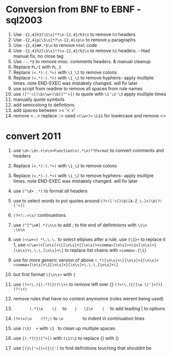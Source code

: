 # Conversion from BNF to EBNF - sql2003

1. Use `-{2,4}h3[\S\s]*?\n-{2,4}/h3\n` to remove `h3` headers
1. Use `-{2,4}p[\S\s]*?\n-{2,4}/p\n` to remove `p` paragraphs
1. Use `-{2,4}##.*$\n` to remove `html` code
1. Use `-{2,4}h2[\S\s]*?\n-{2,4}/h2\n` to remove `h2` headers. - Had manual fix, no close tag
1. Use `--.*$` to remove misc. comments headers. & manual cleanup
1. Replace `PL/I` with `PL_I`
1. Replace `(<.*):(.*>)` with `\1_\2` to remove colons
1. Replace `(<.*)-(.*>)` with `\1_\2` to remove hyphens- apply multiple times. note END-EXEC was mistakely changed. will fix later
1. use script from readme to remove all spaces from rule names
1. use `([^'<])\b(\w+)\b([^'>])` to quote with `\1'\2'\3` apply multiple times
1. manually quote symbols
1. add semicolong to defintions
1. add spaces between >< '< >'
1. remove <...> replace ::=
used `<(\w+)>` `\L$1` for lowercase and remove <>

# convert 2011

1. use `\d+.\d+.+\n\n+Function\n(.*\n)*?Format` to convert comments and headers
1. Replace `(<.*):(.*>)` with `\1_\2` to remove colons
1. Replace `(<.*)-(.*>)` with `\1_\2` to remove hyphens- apply multiple times. note END-EXEC was mistakely changed. will fix later
1. use `(^\d+ .*)` to format all headers
1. use to select words to put quotes around `(?<!['<])\b([A-Z_\-]+)\b(?!['>])`
1. `(?<!::=\s)`    continuetions
1. use `(^[^\n#].*)\n\n` to add ; to the end of defintnions with `\1\n    ;\n\n`
1. use `(<\w+>) *\.\.\.` to select ellipses after a rule. use `{\1}+` to replace it
1, use `<(\w+)>[\n\s]+\[[\n\s]+{[\n\s]+<comma>[\n\s]+<\1>[\n\s]+}[\n\s]+\.\.\.[\n\s]+\]` to replace list chains with `<comma>.{\1}`

1. use for more generic version of above `(.*)[\n\s]+\[[\n\s]+{[\n\s]+<comma>[\n\s]+\1[\n\s]+}[\n\s]+\.\.\.[\n\s]+\]`
1. but first format `\[\n\s+` with `[ `
1. use `(?<!\.){(.*?)}(?!\+)` to remove left over {}
`(?<!\.){([\w \|']+?)}(?!\+)`
1. remove rules that have no context anymomre (rules werent being used)


1. `        (.*)\n    \|   ` to `    |   \1\n    |   ` to add leading | to options
1. `(?<!=)\n    (?!;)` to `\n        ` to indent in continuation lines
1. use `(\S)  +` with `\1 ` to clean up multiple spaces
1. use `{(.*?)}([^+])` with `(\1)\2` to replace {} with ()
1. use `[)}\]'>][<({\[']` to find definitions touching that shouldnt be
